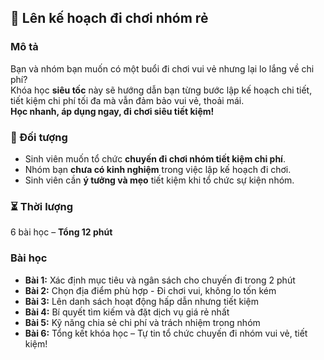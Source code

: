 ## 📌 Lên kế hoạch đi chơi nhóm rẻ  

### Mô tả  
Bạn và nhóm bạn muốn có một buổi đi chơi vui vẻ nhưng lại lo lắng về chi phí?  
Khóa học **siêu tốc** này sẽ hướng dẫn bạn từng bước lập kế hoạch chi tiết, tiết kiệm chi phí tối đa mà vẫn đảm bảo vui vẻ, thoải mái.  
**Học nhanh, áp dụng ngay, đi chơi siêu tiết kiệm!**  

### 🎯 Đối tượng  
- Sinh viên muốn tổ chức **chuyến đi chơi nhóm tiết kiệm chi phí**.  
- Nhóm bạn **chưa có kinh nghiệm** trong việc lập kế hoạch đi chơi.  
- Sinh viên cần **ý tưởng và mẹo** tiết kiệm khi tổ chức sự kiện nhóm.  

### ⏳ Thời lượng  
6 bài học – **Tổng 12 phút**  

### Bài học  
- **Bài 1:** Xác định mục tiêu và ngân sách cho chuyến đi trong 2 phút  
- **Bài 2:** Chọn địa điểm phù hợp - Đi chơi vui, không lo tốn kém  
- **Bài 3:** Lên danh sách hoạt động hấp dẫn nhưng tiết kiệm  
- **Bài 4:** Bí quyết tìm kiếm và đặt dịch vụ giá rẻ nhất  
- **Bài 5:** Kỹ năng chia sẻ chi phí và trách nhiệm trong nhóm  
- **Bài 6:** Tổng kết khóa học – Tự tin tổ chức chuyến đi nhóm vui vẻ, tiết kiệm!